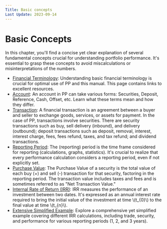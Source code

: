 ```yaml
---
Title: Basic concepts
Last Update: 2023-09-14
---
```


# Basic Concepts

In this chapter, you'll find a concise yet clear explanation of several fundamental concepts crucial for understanding portfolio performance. It's essential to grasp these concepts to avoid miscalculations or misinterpretations of the numbers.

- [Financial Terminology](financial-terminology.md): Understanding basic financial terminology is crucial for optimal use of PP and this manual. This page contains links to excellent resources.
- [Account](account.md): An account in PP can take various forms: Securities, Deposit, Reference, Cash, Offset, etc. Learn what these terms mean and how they differ.
- [Transaction](transaction.md): A financial transaction is an agreement between a buyer and seller to exchange goods, services, or assets for payment. In the case of PP, transactions involve securities. There are security transactions such as buy, sell delivery (inbound), and delivery (outbound); deposit transactions such as deposit, removal, interest, interest charge, fees, fees refund, taxes, and tax refund; and dividend transactions.
- [Reporting Period](reporting-period.md): The (reporting) period is the time frame considered for reporting (calculations, graphs, statistics). It's crucial to realize that every performance calculation considers a reporting period, even if not explicitly set.
- [Purchase Value](purchase-value.md): The Purchase Value of a security is the total value of each buy (+) and sell (-) transaction for that security, factoring in the reporting period. The transaction value includes taxes and fees and is sometimes referred to as "Net Transaction Value."
- [Internal Rate of Return (IRR)](irr-theory.md): IRR measures the performance of an investment between two dates. It's expressed as an annual interest rate required to bring the initial value of the investment at time \\(t_{0}\\) to the final value at time \\(t_{n}\\).
- [Extensive Simplified Example](irr-example.md): Explore a comprehensive yet simplified example covering different IRR calculations, including trade, security, and performance for various reporting periods (1, 2, and 3 years).
